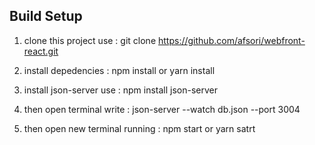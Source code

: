 
## Build Setup

1. clone this project use : git clone https://github.com/afsori/webfront-react.git

2. install depedencies : npm install or yarn install

3. install json-server use : npm install json-server

4. then open terminal write : json-server --watch db.json --port 3004

5. then open new terminal running : npm start or yarn satrt